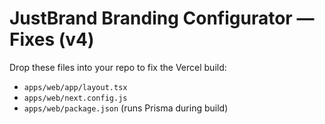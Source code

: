 # JustBrand Branding Configurator — Fixes (v4)
Drop these files into your repo to fix the Vercel build:
- `apps/web/app/layout.tsx`
- `apps/web/next.config.js`
- `apps/web/package.json` (runs Prisma during build)
